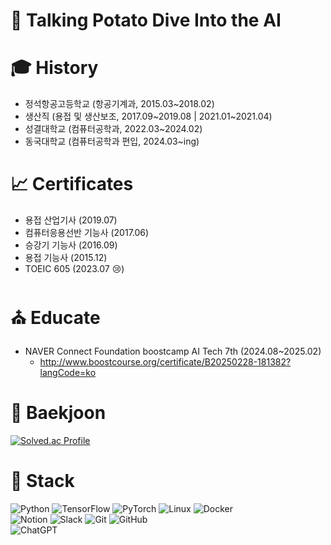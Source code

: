 # 👻 Talking Potato Dive Into the AI

# 🎓 History
- 정석항공고등학교 (항공기계과, 2015.03~2018.02)
- 생산직 (용접 및 생산보조, 2017.09~2019.08 | 2021.01~2021.04)
- 성결대학교 (컴퓨터공학과, 2022.03~2024.02)
- 동국대학교 (컴퓨터공학과 편입, 2024.03~ing)

# 📈 Certificates
- 용접 산업기사 (2019.07)
- 컴퓨터응용선반 기능사 (2017.06)
- 승강기 기능사 (2016.09)
- 용접 기능사 (2015.12)
- TOEIC 605 (2023.07 😢)

# ⛪️ Educate
- NAVER Connect Foundation boostcamp AI Tech 7th (2024.08~2025.02)
  - http://www.boostcourse.org/certificate/B20250228-181382?langCode=ko

# 🌄 Baekjoon
[![Solved.ac Profile](http://mazassumnida.wtf/api/generate_badge?boj=hocheol0303)](https://solved.ac/hocheol0303)

# 🌈 Stack
![Python](https://img.shields.io/badge/python-3670A0?style=for-the-badge&logo=python&logoColor=ffdd54)
![TensorFlow](https://img.shields.io/badge/TensorFlow-%23FF6F00.svg?style=for-the-badge&logo=TensorFlow&logoColor=white)
![PyTorch](https://img.shields.io/badge/PyTorch-%23EE4C2C.svg?style=for-the-badge&logo=PyTorch&logoColor=white)
![Linux](https://img.shields.io/badge/Linux-FCC624?style=for-the-badge&logo=linux&logoColor=black)
![Docker](https://img.shields.io/badge/docker-%230db7ed.svg?style=for-the-badge&logo=docker&logoColor=white)<br>
![Notion](https://img.shields.io/badge/Notion-%23000000.svg?style=for-the-badge&logo=notion&logoColor=white)
![Slack](https://img.shields.io/badge/Slack-4A154B?style=for-the-badge&logo=slack&logoColor=white)
![Git](https://img.shields.io/badge/git-%23F05033.svg?style=for-the-badge&logo=git&logoColor=white)
![GitHub](https://img.shields.io/badge/github-%23121011.svg?style=for-the-badge&logo=github&logoColor=white)<br>
![ChatGPT](https://img.shields.io/badge/chatGPT-74aa9c?style=for-the-badge&logo=openai&logoColor=white)
